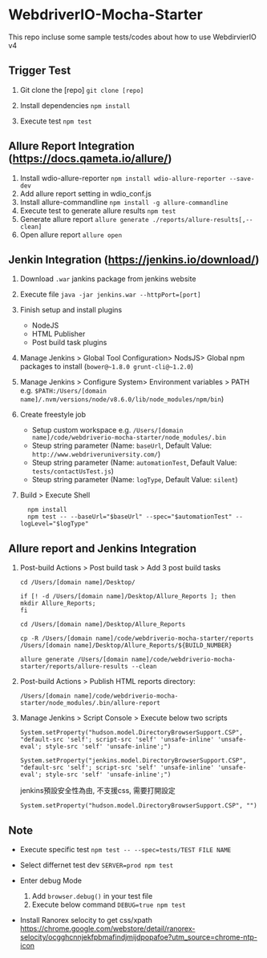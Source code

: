 # WebdriverIO-Mocha-Starter

This repo incluse some sample tests/codes about how to use WebdirvierIO v4

## Trigger Test

  1. Git clone the [repo]
  `git clone [repo]`

  2. Install dependencies
  `npm install`

  3. Execute test
  `npm test`

## Allure Report Integration (https://docs.qameta.io/allure/)

  1. Install wdio-allure-reporter
`npm install wdio-allure-reporter --save-dev`  
  2. Add allure report setting in wdio_conf.js
  3. Install allure-commandline
`npm install -g allure-commandline`
  4. Execute test to generate allure results
  `npm test`
  5. Generate allure report 
  `allure generate ./reports/allure-results[,--clean]`
  6. Open allure report
  `allure open`

## Jenkin Integration (https://jenkins.io/download/)

1. Download `.war` jankins package from jenkins website
2. Execute file
  `java -jar jenkins.war --httpPort=[port]`

3. Finish setup and install plugins
    * NodeJS
    * HTML Publisher
    * Post build task plugins
4. Manage Jenkins > Global Tool Configuration> NodsJS> Global npm packages to install (`bower@~1.8.0 grunt-cli@~1.2.0`)  
5. Manage Jenkins > Configure System> Environment variables > PATH
e.g. `$PATH:/Users/[domain name]/.nvm/versions/node/v8.6.0/lib/node_modules/npm/bin`)
6. Create freestyle job
    * Setup custom workspace
    e.g. `/Users/[domain name]/code/webdriverio-mocha-starter/node_modules/.bin`
    * Steup string parameter (Name: `baseUrl`, Default Value: `http://www.webdriveruniversity.com/`)
    * Steup string parameter (Name: `automationTest`, Default Value: `tests/contactUsTest.js`)
    * Steup string parameter (Name: `logType`, Default Value: `silent`)
7. Build > Execute Shell

    ~~~~shell
      npm install
      npm test -- --baseUrl="$baseUrl" --spec="$automationTest" --logLevel="$logType"
    ~~~~

## Allure report and Jenkins Integration

1. Post-build Actions > Post build task > Add 3 post build tasks

    ~~~~shell
    cd /Users/[domain name]/Desktop/

    if [! -d /Users/[domain name]/Desktop/Allure_Reports ]; then
    mkdir Allure_Reports;
    fi
    ~~~~

    ~~~~shell
    cd /Users/[domain name]/Desktop/Allure_Reports

    cp -R /Users/[domain name]/code/webdriverio-mocha-starter/reports /Users/[domain name]/Desktop/Allure_Reports/${BUILD_NUMBER}
    ~~~~

    ~~~~shell
    allure generate /Users/[domain name]/code/webdriverio-mocha-starter/reports/allure-results --clean
    ~~~~

2. Post-build Actions > Publish HTML reports
directory:

    ~~~~shell
    /Users/[domain name]/code/webdriverio-mocha-starter/node_modules/.bin/allure-report
    ~~~~

3. Manage Jenkins > Script Console > Execute below two scripts

    ~~~~shell
    System.setProperty("hudson.model.DirectoryBrowserSupport.CSP", "default-src 'self'; script-src 'self' 'unsafe-inline' 'unsafe-eval'; style-src 'self' 'unsafe-inline';")

    System.setProperty("jenkins.model.DirectoryBrowserSupport.CSP", "default-src 'self'; script-src 'self' 'unsafe-inline' 'unsafe-eval'; style-src 'self' 'unsafe-inline';")
    ~~~~
    jenkins預設安全性為由, 不支援css, 需要打開設定
    ~~~~shell
    System.setProperty("hudson.model.DirectoryBrowserSupport.CSP", "")
    ~~~~

## Note

* Execute specific test
`npm test -- --spec=tests/TEST FILE NAME`

* Select differnet test dev
`SERVER=prod npm test`

* Enter debug Mode
  1. Add `browser.debug()` in your test file
  2. Execute below command
`DEBUG=true npm test`

* Install Ranorex selocity to get css/xpath
https://chrome.google.com/webstore/detail/ranorex-selocity/ocgghcnnjekfpbmafindjmijdpopafoe?utm_source=chrome-ntp-icon
